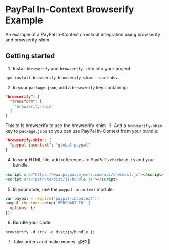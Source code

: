# PayPal In-Context Browserify Example
An example of a PayPal In-Context checkout integration using browserify and browserify-shim

## Getting started

1. Install `browserify` and `browserify-shim` into your project:
  ```
  npm install browserify browserify-shim --save-dev
  ```
2. In your `package.json`, add a `browserify` key containing:
  ```json
  "browserify": {
    "transform": [
      "browserify-shim"
    ]
  }
  ```
  This tells browserify to use the browserify-shim.
3. Add a `browserify-shim` key to `package.json` so you can use PayPal In-Context from your bundle:
  ```json
  "browserify-shim": {
    "paypal-incontext": "global:paypal"
  }
  ```
4. In your HTML file, add references to PayPal's `checkout.js` and your bundle.
  ```html
  <script src="https://www.paypalobjects.com/api/checkout.js"></script>
  <script src="path/to/dist/js/bundle.js"></script>
  ```
5. In your code, use the `paypal-incontext` module:
  ```javascript
  var paypal = require('paypal-incontext');
  paypal.checkout.setup('MERCHANT_ID' {
    options: {}
  });
  ```
6. Bundle your code:
  ```
  browserify -d src/ -o dist/js/bundle.js
  ```
7. Take orders and make money! 💰💳💸
